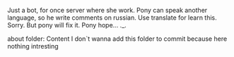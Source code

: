 Just a bot, for once server where she work.
Pony can speak another language, so he write comments on russian. Use translate for learn this. Sorry.
But pony will fix it. Pony hope... ._.

about folder: Content
I don`t wanna add this folder to commit because here nothing intresting 